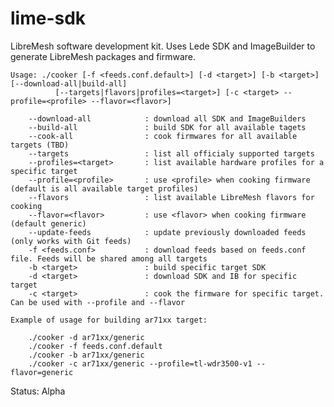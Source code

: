 # lime-sdk
LibreMesh software development kit. Uses Lede SDK and ImageBuilder to generate LibreMesh packages and firmware.

    Usage: ./cooker [-f <feeds.conf.default>] [-d <target>] [-b <target>] [--download-all|build-all]
              [--targets|flavors|profiles=<target>] [-c <target> --profile=<profile> --flavor=<flavor>]
    
        --download-all            : download all SDK and ImageBuilders
        --build-all	              : build SDK for all available tagets
        --cook-all	              : cook firmwares for all available targets (TBD)
        --targets                 : list all officialy supported targets
        --profiles=<target>       : list available hardware profiles for a specific target
        --profile=<profile>       : use <profile> when cooking firmware (default is all available target profiles)
        --flavors                 : list available LibreMesh flavors for cooking
        --flavor=<flavor>         : use <flavor> when cooking firmware (default generic)
        --update-feeds            : update previously downloaded feeds (only works with Git feeds)
        -f <feeds.conf>           : download feeds based on feeds.conf file. Feeds will be shared among all targets
        -b <target>               : build specific target SDK
        -d <target>               : download SDK and IB for specific target
        -c <target>               : cook the firmware for specific target. Can be used with --profile and --flavor
    
    Example of usage for building ar71xx target:
    
        ./cooker -d ar71xx/generic
        ./cooker -f feeds.conf.default
        ./cooker -b ar71xx/generic
        ./cooker -c ar71xx/generic --profile=tl-wdr3500-v1 --flavor=generic
    

Status: Alpha
